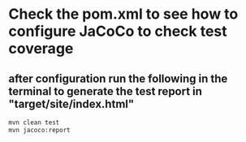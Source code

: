 # Check the pom.xml to see how to configure JaCoCo to check test coverage

## after configuration run the following in the terminal to generate the test report in "target/site/index.html"

```bash
mvn clean test
mvn jacoco:report
```